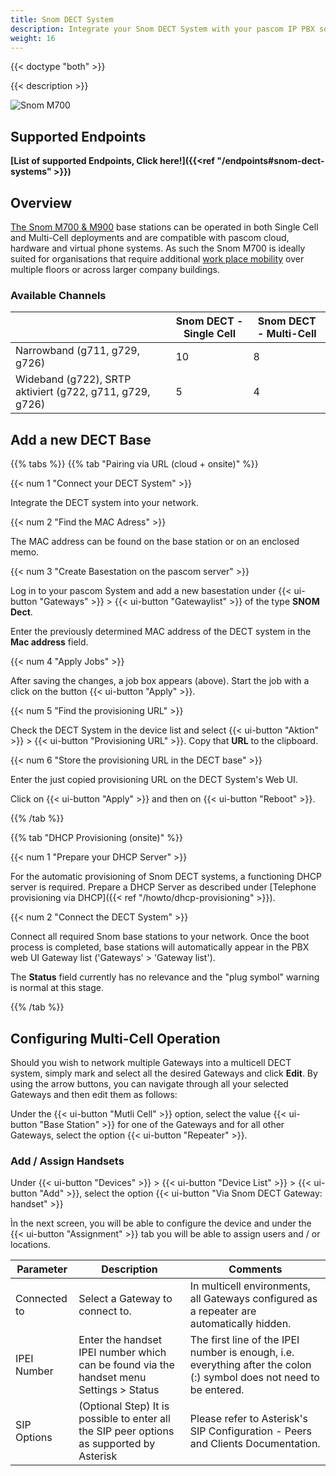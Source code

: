 ```yaml
---
title: Snom DECT System
description: Integrate your Snom DECT System with your pascom IP PBX solution.
weight: 16
---
```



{{< doctype "both"  >}}

{{< description >}}

![Snom M700](snom_m700_dect.png?width=600px "Snom M700 pascom IP PBX compatible DECT Solution")

## Supported Endpoints

**[List of supported Endpoints, Click here!]({{<ref "/endpoints#snom-dect-systems" >}})**

## Overview

[The Snom M700 & M900](https://www.snom.com/en/ip-phones/m-series/workplace-mobility/ "Snom DECT Workplace mobility solutions") base stations can be operated in both Single Cell and Multi-Cell deployments and are compatible with pascom cloud, hardware and virtual phone systems. As such the Snom M700 is ideally suited for organisations that require additional [work place mobility](https://www.pascom.net/en/features/ "pascom workplace mobility features") over multiple floors or across larger company buildings.

### Available Channels

||Snom DECT - Single Cell|Snom DECT - Multi-Cell|
|----|----|----|
|Narrowband (g711, g729, g726)|10|8|
|Wideband (g722), SRTP aktiviert (g722, g711, g729, g726)|5|4|

## Add a new DECT Base

{{% tabs %}}
{{% tab "Pairing via URL (cloud + onsite)" %}}

{{< num 1 "Connect your DECT System" >}}

Integrate the DECT system into your network.

{{< num 2 "Find the MAC Adress" >}}

The MAC address can be found on the base station or on an enclosed memo.

{{< num 3 "Create Basestation on the pascom server" >}}

Log in to your pascom System and add a new basestation under {{< ui-button "Gateways" >}} > {{< ui-button "Gatewaylist" >}} of the type **SNOM Dect**.


Enter the previously determined MAC address of the DECT system in the **Mac address** field.

{{< num 4 "Apply Jobs" >}}

After saving the changes, a job box appears (above). Start the job with a click on the button {{< ui-button "Apply" >}}.

{{< num 5 "Find the provisioning URL" >}}

Check the DECT System in the device list and select {{< ui-button "Aktion" >}} > {{< ui-button "Provisioning URL" >}}. Copy that
**URL** to the clipboard.

{{< num 6 "Store the provisioning URL in the DECT base" >}}

Enter the just copied provisioning URL on the DECT System's Web UI.

Click on {{< ui-button "Apply" >}} and then on {{< ui-button "Reboot" >}}.

{{% /tab %}}

{{% tab "DHCP Provisioning (onsite)" %}}


{{< num 1 "Prepare your DHCP Server" >}}

For the automatic provisioning of Snom DECT systems, a functioning DHCP server is required.
Prepare a DHCP Server as described under [Telephone provisioning via DHCP]({{< ref "/howto/dhcp-provisioning" >}}).

{{< num 2 "Connect the DECT System" >}}

Connect all required Snom base stations to your network. Once the boot process is completed, base stations will automatically appear in the PBX web UI Gateway list ('Gateways' > 'Gateway list').

The **Status** field currently has no relevance and the "plug symbol" warning is normal at this stage.


{{% /tab %}}


## Configuring Multi-Cell Operation

Should you wish to network multiple Gateways into a multicell DECT system, simply mark and select all the desired Gateways and click **Edit**. By using the arrow buttons, you can navigate through all your selected Gateways and then edit them as follows:

Under the {{< ui-button "Mutli Cell" >}} option, select the value {{< ui-button "Base Station" >}} for one of the Gateways and for all other Gateways, select the option {{< ui-button "Repeater" >}}.

### Add / Assign Handsets

Under {{< ui-button "Devices" >}} > {{< ui-button "Device List" >}} > {{< ui-button "Add" >}}, select the option {{< ui-button "Via Snom DECT Gateway: handset" >}}

Ìn the next screen, you will be able to configure the device and under the {{< ui-button "Assignment" >}} tab you will be able to assign users and / or locations.

|Parameter|Description|Comments|
|----|----|----|
|Connected to| Select a Gateway to connect to.|In multicell environments, all Gateways configured as a repeater are automatically hidden.|
|IPEI Number|Enter the handset IPEI number which can be found via the handset menu Settings > Status|The first line of the IPEI number is enough, i.e. everything after the colon (:) symbol does not need to be entered.|
|SIP Options| (Optional Step) It is possible to enter all the SIP peer options as supported by Asterisk| Please refer to Asterisk's SIP Configuration - Peers and Clients Documentation.|
